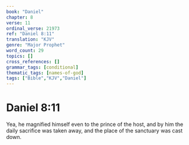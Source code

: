 ```yaml
---
book: "Daniel"
chapter: 8
verse: 11
ordinal_verse: 21973
ref: "Daniel 8:11"
translation: "KJV"
genre: "Major Prophet"
word_count: 29
topics: []
cross_references: []
grammar_tags: [conditional]
thematic_tags: [names-of-god]
tags: ["Bible","KJV","Daniel"]
---
```


# Daniel 8:11

Yea, he magnified himself even to the prince of the host, and by him the daily sacrifice was taken away, and the place of the sanctuary was cast down.
